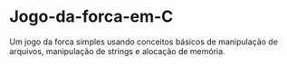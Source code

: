 # Jogo-da-forca-em-C
Um jogo da forca simples usando conceitos básicos de manipulação de arquivos, manipulação de strings e alocação de memória.

